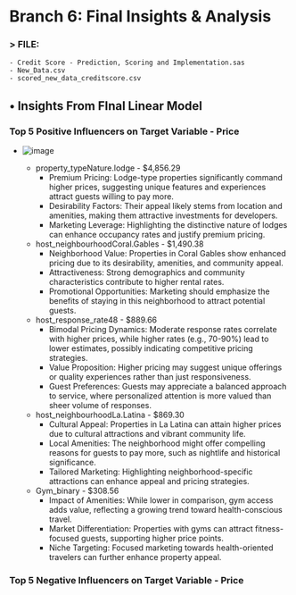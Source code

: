 # Branch 6: Final Insights & Analysis

### > FILE: 
    - Credit Score - Prediction, Scoring and Implementation.sas
    - New_Data.csv
    - scored_new_data_creditscore.csv

## •	Insights From FInal Linear Model
### Top 5 Positive Influencers on Target Variable - Price
- ![image](https://github.com/user-attachments/assets/04ace788-73e5-47c0-8906-78d60d15c7fb)

    - property_typeNature.lodge - $4,856.29
         - Premium Pricing: Lodge-type properties significantly command higher prices, suggesting unique features and experiences attract guests willing to pay more.
         - Desirability Factors: Their appeal likely stems from location and amenities, making them attractive investments for developers.
         - Marketing Leverage: Highlighting the distinctive nature of lodges can enhance occupancy rates and justify premium pricing.
    - host_neighbourhoodCoral.Gables - $1,490.38
         - Neighborhood Value: Properties in Coral Gables show enhanced pricing due to its desirability, amenities, and community appeal.
         - Attractiveness: Strong demographics and community characteristics contribute to higher rental rates.
         - Promotional Opportunities: Marketing should emphasize the benefits of staying in this neighborhood to attract potential guests.
    - host_response_rate48 - $889.66
         - Bimodal Pricing Dynamics: Moderate response rates correlate with higher prices, while higher rates (e.g., 70-90%) lead to lower estimates, possibly indicating competitive pricing strategies.
         - Value Proposition: Higher pricing may suggest unique offerings or quality experiences rather than just responsiveness.
         - Guest Preferences: Guests may appreciate a balanced approach to service, where personalized attention is more valued than sheer volume of responses.
    - host_neighbourhoodLa.Latina - $869.30
         - Cultural Appeal: Properties in La Latina can attain higher prices due to cultural attractions and vibrant community life.
         - Local Amenities: The neighborhood might offer compelling reasons for guests to pay more, such as nightlife and historical significance.
         - Tailored Marketing: Highlighting neighborhood-specific attractions can enhance appeal and pricing strategies.
    - Gym_binary - $308.56
         - Impact of Amenities: While lower in comparison, gym access adds value, reflecting a growing trend toward health-conscious travel.
         - Market Differentiation: Properties with gyms can attract fitness-focused guests, supporting higher price points.
         - Niche Targeting: Focused marketing towards health-oriented travelers can further enhance property appeal.


### Top 5 Negative Influencers on Target Variable - Price
